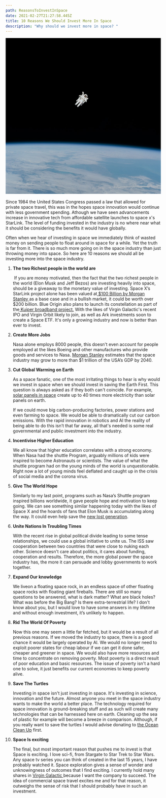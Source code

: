 ```yaml
---
path: ReasonsToInvestInSpace
date: 2021-02-27T21:27:58.445Z
title: 10 Reasons We Should Invest More In Space
description: "Why should we invest more in space? "
---
```

<!--StartFragment-->

![](../assets/space.jpg)

Since 1984 the United States Congress passed a law that allowed for private space travel, this was  in the hopes space innovation would continue with less government spending. Athough we have seen advancements increase in innovative tech from affordable satellite launches to space x's StarLink. The level of funding invested in the industry is no where near what it should be considering the benefits it would have globally. 

Often when we hear of investing in space we immediately think of wasted money on sending people to float around in space for a while. Yet the truth is far from it. There is so much more going on in the space industry than just throwing money into space. So here are 10 reasons we should all be investing more into the space industry.

1. **The two Richest people in the world are**

    If you are money motivated, then the fact that the two richest people in the world (Elon Musk and Jeff Bezos) are investing heavily into space, should be a giveaway to the monetary value of investing. Space X’s StarLink project alone has been valued at[ $100 Billion by Morgan Stanley ](https://www.forbes.com/sites/daviddawkins/2020/10/23/elon-musks-spacex-gets-bullish-100-billion-valuation-from-morgan-stanley-double-what-investors-said-it-was-worth-in-august/?sh=76e6f10c6e79)as a base case and in a bullish market, it could be worth over $200 billion. Blue Origin also plans to launch its constellation as part of the[ Kuiper broadband project.](https://techcrunch.com/2020/12/16/amazons-project-kuiper-will-seek-multiple-launch-providers-to-carry-its-satellites-to-space/?guccounter=1&guce_referrer=aHR0cHM6Ly93d3cuZ29vZ2xlLmNvbS8&guce_referrer_sig=AQAAACsDh2cDA4q1bEmTUe1A-PyUbrsnOppgLa4Xjtj__Kox4HjDj52p29oHyFwXT12ENSNquo7PTscqpbUjZIS1k5ekavSHIxJw6NKFmMHNv3aA7keooE08YwwNjiosQDkU6AeDgauBOXvTvT2Dt5L4_7GzmRBkG90OyHotG4EmmHCS) With the likes of Virgin Galactic's recent IPO and Virgin Orbit likely to join, as well as Ark investments soon to create a Space ETF. It's only a growing industry and now is better than ever to invest.
2. **Create More Jobs** 

   Nasa alone employs 8000 people, this doesn't even account for people employed at the likes Boeing and other manufactures who provide goods and services to Nasa. [Morgan Stanley](mgstn.ly/3bK0SDU) estimates that the space industry may grow to more than $1 trillion of the USA’s GDP by 2040. 
3. **Cut Global Warming on Earth**

   As a space fanatic, one of the most irritating things to hear is why would we invest in space when we should invest in saving the Earth First. This question is always asked as if they both can't coincide. For example, [solar panels in space](https://www.greenmatch.co.uk/blog/2020/02/space-based-solar-power) create up to 40 times more electricity than solar panels on earth. 

   If we could move big carbon-producing factories, power stations and even farming to space. We would be able to dramatically cut our carbon emissions. With the rapid innovation in robotics and AI the reality of being able to do this isn’t that far away, all that's needed is some real governmental and public investment into the industry. 
4. **Incentivise Higher Education**

   We all know that higher education correlates with a strong economy. When Nasa had the shuttle Program, arguably millions of kids were inspired to become Astronauts or scientists. The value of what the shuttle program had on the young minds of the world is unquestionable. Right now a lot of young minds feel deflated and caught up in the crisis of social media and the corona virus. 
5. **Give The World Hope** 

   Similarly to my last point, programs such as Nasa’s Shuttle program inspired billions worldwide, it gave people hope and motivation to keep going. We can see something similar happening today with the likes of Space X and the hoards of fans that Elon Musk is accumulating along the way. It could even help save the [new lost generation](https://www.theatlantic.com/ideas/archive/2020/04/millennials-are-new-lost-generation/609832/).
6. **Unite Nations In Troubling Times**

   With the recent rise in global political divide leading to some tense relationships, we could use a global initiative to unite us. The ISS saw cooperation between two countries that were close to nuking each other. Science doesn't care about politics, it cares about funding, cooperation and results. Therefore, the more global power the space industry has, the more it can persuade and lobby governments to work together. 
7. **Expand Our knowledge**

   We liveon a floating space rock, in an endless space of other floating space rocks with floating giant fireballs. There are still so many questions to be answered, what is dark matter? What are black holes? What was before the Big Bang? Is there extra-terrestrial life? I don't know about you, but I would love to have some answers in my lifetime and without enough investment, it’s unlikely to happen.
8. **Rid The World Of Poverty**

   Now this one may seem a little far fetched, but it would be a result of all previous reasons. If we moved the industry to space, there is a good chance it would be largely operated by AI. We would no longer need to exploit poorer states for cheap labour if we can get it done safer, cheaper and greener in space. We would also have more resources and time to concentrate on removing poverty. Most poverty is a direct result of poor education and basic resources. The issue of poverty isn't a hard one to solve, it just benefits our current economies to keep poverty alive.
9. **Save The Turtles**

   Investing in space isn't just investing in space. It's investing in science, innovation and the future. Almost anyone you meet in the space industry wants to make the world a better place. The technology required for space innovation is ground-breaking stuff and as such will create many technologies that can be harnessed here on earth. Cleaning up the sea of plastic for example will become a breeze in comparison. Although, if you really want to save the turtles I would advise donating to [the Ocean Clean Up](https://theoceancleanup.com/about/) first.
10. **Space Is exciting**

    The final, but most important reason that pushes me to invest is that Space is exciting. I love sci-fi, from Stargate to Star Trek to Star Wars. Any space tv series you can think of created in the last 15 years, I have probably watched it. Space exploration gives a sense of wonder and unknowingness of outcomes that I find exciting. I currently hold many shares in [Virgin Galactic ](https://www.virgingalactic.com/)because I want the company to succeed. The idea of commercial space travel excites me and for that reason, it outweighs the sense of risk that I should probably have in such an investment. 

<!--EndFragment-->